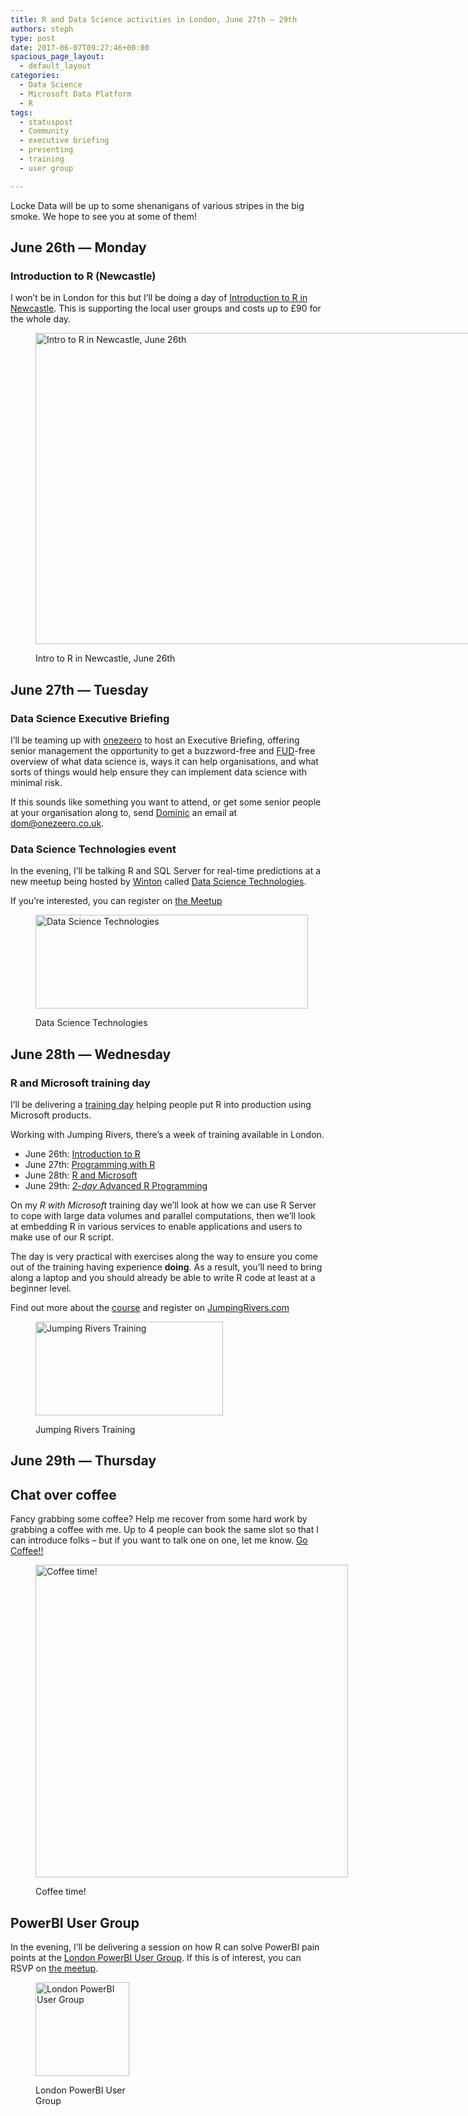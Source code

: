 ```yaml
---
title: R and Data Science activities in London, June 27th – 29th
authors: steph
type: post
date: 2017-06-07T09:27:46+00:00
spacious_page_layout:
  - default_layout
categories:
  - Data Science
  - Microsoft Data Platform
  - R
tags:
  - statuspost
  - Community
  - executive briefing
  - presenting
  - training
  - user group

---
```

Locke Data will be up to some shenanigans of various stripes in the big smoke. We hope to see you at some of them!

## June 26th &#8212; Monday

### Introduction to R (Newcastle)

I won&#8217;t be in London for this but I&#8217;ll be doing a day of [Introduction to R in Newcastle][1]. This is supporting the local user groups and costs up to £90 for the whole day.<figure id="attachment_62233" style="width: 959px" class="wp-caption aligncenter">

[<img class="size-full wp-image-62233" src="../img/Intro-to-R-More-Info_nrq97b.png" alt="Intro to R in Newcastle, June 26th" width="959" height="498" />][1]<figcaption class="wp-caption-text">Intro to R in Newcastle, June 26th</figcaption></figure> 

## June 27th &#8212; Tuesday

### Data Science Executive Briefing

I&#8217;ll be teaming up with [onezeero][2] to host an Executive Briefing, offering senior management the opportunity to get a buzzword-free and [FUD][3]-free overview of what data science is, ways it can help organisations, and what sorts of things would help ensure they can implement data science with minimal risk.

If this sounds like something you want to attend, or get some senior people at your organisation along to, send [Dominic][4] an email at [dom@onezeero.co.uk][5].

### Data Science Technologies event

In the evening, I&#8217;ll be talking R and SQL Server for real-time predictions at a new meetup being hosted by [Winton][6] called [Data Science Technologies][7].

If you&#8217;re interested, you can register on [the Meetup][8]<figure style="width: 436px" class="wp-caption aligncenter">

[<img class="size-large" src="https://secure.meetupstatic.com/photos/member/5/f/e/5/highres_267444549.jpeg" alt="Data Science Technologies" width="436" height="150" />][8]<figcaption class="wp-caption-text">Data Science Technologies</figcaption></figure> 

## June 28th &#8212; Wednesday

### R and Microsoft training day

I&#8217;ll be delivering a [training day][9] helping people put R into production using Microsoft products.

Working with Jumping Rivers, there&#8217;s a week of training available in London.

  * June 26th: [Introduction to R][10]
  * June 27th: [Programming with R][11]
  * June 28th: [R and Microsoft][9]
  * June 29th: [_2-day_ Advanced R Programming][12]

On my _R with Microsoft_ training day we&#8217;ll look at how we can use R Server to cope with large data volumes and parallel computations, then we&#8217;ll look at embedding R in various services to enable applications and users to make use of our R script.

The day is very practical with exercises along the way to ensure you come out of the training having experience **doing**. As a result, you&#8217;ll need to bring along a laptop and you should already be able to write R code at least at a beginner level.

Find out more about the [course][9] and register on [JumpingRivers.com][13]<figure id="attachment_62235" style="width: 300px" class="wp-caption aligncenter">

[<img src="../img/300_125_gfb4n7.jpg" alt="Jumping Rivers Training" width="300" height="150" class="size-full wp-image-62235" />][13]<figcaption class="wp-caption-text">Jumping Rivers Training</figcaption></figure> 

## June 29th &#8212; Thursday

## Chat over coffee

Fancy grabbing some coffee? Help me recover from some hard work by grabbing a coffee with me. Up to 4 people can book the same slot so that I can introduce folks &#8211; but if you want to talk one on one, let me know. [Go Coffee!!][14]<figure style="width: 500px" class="wp-caption aligncenter">

[<img class="size-large" src="https://media.giphy.com/media/687qS11pXwjCM/giphy.gif" alt="Coffee time!" width="500" height="500" />][14]<figcaption class="wp-caption-text">Coffee time!</figcaption></figure> 

## PowerBI User Group

In the evening, I&#8217;ll be delivering a session on how R can solve PowerBI pain points at the [London PowerBI User Group][15]. If this is of interest, you can RSVP on [the meetup][15].<figure style="width: 150px" class="wp-caption aligncenter">

[<img class="size-large" src="https://secure.meetupstatic.com/photos/event/8/c/9/e/highres_448655998.jpeg" alt="London PowerBI User Group" width="150" height="150" />][15]<figcaption class="wp-caption-text">London PowerBI User Group</figcaption></figure>

 [1]: https://negroupsintrotor.eventbrite.com/?aff=itsalocke
 [2]: https://www.onezeero.co.uk/
 [3]: https://en.wikipedia.org/wiki/Fear,_uncertainty_and_doubt
 [4]: https://www.linkedin.com/in/dominicadamczyk/
 [5]: mailto://dom@onezeero.co.uk
 [6]: https://www.winton.com/en/
 [7]: https://www.meetup.com/Data-Science-Technologies/
 [8]: https://www.meetup.com/Data-Science-Technologies/events/240480512/
 [9]: https://www.jumpingrivers.com/courses/16_r-and-microsoft?utm_source=blog&utm_medium=steph&utm_campaign=June
 [10]: https://www.jumpingrivers.com/courses/0_introduction-to-r?utm_source=blog&utm_medium=steph&utm_campaign=June
 [11]: https://www.jumpingrivers.com/courses/2_programming-with-r?utm_source=blog&utm_medium=steph&utm_campaign=June
 [12]: https://www.jumpingrivers.com/courses/3_advanced-r-programming?utm_source=blog&utm_medium=steph&utm_campaign=June
 [13]: https://www.jumpingrivers.com/dates?utm_source=blog&utm_medium=steph&utm_campaign=June
 [14]: https://calendly.com/lockedata/coffee-time/06-29-2017
 [15]: https://www.meetup.com/London-PUG/